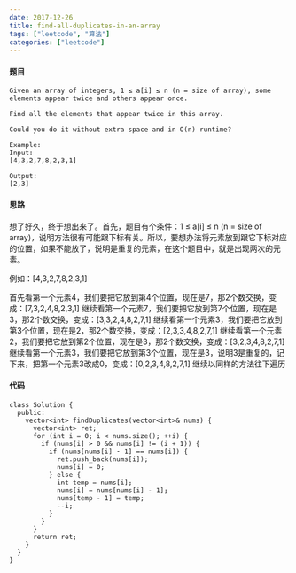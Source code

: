 ```yaml
---
date: 2017-12-26
title: find-all-duplicates-in-an-array
tags: ["leetcode", "算法"]
categories: ["leetcode"]
---
```


#### 题目
```
Given an array of integers, 1 ≤ a[i] ≤ n (n = size of array), some elements appear twice and others appear once.

Find all the elements that appear twice in this array.

Could you do it without extra space and in O(n) runtime?

Example:
Input:
[4,3,2,7,8,2,3,1]

Output:
[2,3]
```

#### 思路
想了好久，终于想出来了。首先，题目有个条件：1 ≤ a[i] ≤ n (n = size of array)，说明方法很有可能跟下标有关。所以，要想办法将元素放到跟它下标对应的位置，如果不能放了，说明是重复的元素，在这个题目中，就是出现两次的元素。

例如：[4,3,2,7,8,2,3,1]

首先看第一个元素4，我们要把它放到第4个位置，现在是7，那2个数交换，变成：[7,3,2,4,8,2,3,1]
继续看第一个元素7，我们要把它放到第7个位置，现在是3，那2个数交换，变成：[3,3,2,4,8,2,7,1]
继续看第一个元素3，我们要把它放到第3个位置，现在是2，那2个数交换，变成：[2,3,3,4,8,2,7,1]
继续看第一个元素2，我们要把它放到第2个位置，现在是3，那2个数交换，变成：[3,2,3,4,8,2,7,1]
继续看第一个元素3，我们要把它放到第3个位置，现在是3，说明3是重复的，记下来，把第一个元素3改成0，变成：[0,2,3,4,8,2,7,1]
继续以同样的方法往下遍历


#### 代码
```
class Solution {
  public:
    vector<int> findDuplicates(vector<int>& nums) {
      vector<int> ret;
      for (int i = 0; i < nums.size(); ++i) {
        if (nums[i] > 0 && nums[i] != (i + 1)) {
          if (nums[nums[i] - 1] == nums[i]) {
            ret.push_back(nums[i]);
            nums[i] = 0;
          } else {
            int temp = nums[i];
            nums[i] = nums[nums[i] - 1];
            nums[temp - 1] = temp;
            --i;
          }
        }
      }
      return ret;
    }
  }
}
```
